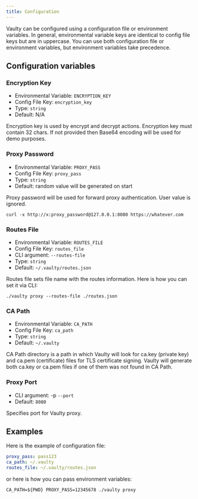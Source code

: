 ```yaml
---
title: Configuration
---
```


Vaulty can be configured using a configuration file or environment variables. In general, environmental variable keys are identical to config file keys but are in uppercase. You can use both configuration file or environment variables, but environment variables take precedence.

## Configuration variables

### Encryption Key

- Environmental Variable: `ENCRYPTION_KEY`
- Config File Key: `encryption_key`
- Type: `string`
- Default: N/A

Encryption key is used by encrypt and decrypt actions. Encryption key must contain 32 chars. If not provided then Base64 encoding  will be used for demo purposes.

### Proxy Password

- Environmental Variable: `PROXY_PASS`
- Config File Key: `proxy_pass`
- Type: `string`
- Default: random value will be generated on start

Proxy password will be used for forward proxy authentication. User value is ignored.

```shell
curl -x http://x:proxy_password@127.0.0.1:8080 https://whatever.com
```

### Routes File

- Environmental Variable: `ROUTES_FILE`
- Config File Key: `routes_file`
- CLI argument: `--routes-file`
- Type: `string`
- Default: `~/.vaulty/routes.json`

Routes file sets file name with the routes information. Here is how you can set it via CLI:

```shell
./vaulty proxy --routes-file ./routes.json
```

### CA Path

- Environmental Variable: `CA_PATH`
- Config File Key: `ca_path`
- Type: `string`
- Default: `~/.vaulty`

CA Path directory is a path in which Vaulty will look for ca.key (private key) and ca.pem (certificate) files for TLS certificate signing. Vaulty will generate both ca.key or ca.pem files if one of them was not found in CA Path.

### Proxy Port

- CLI argument: -p `--port`
- Default: `8080`

Specifies port for Vaulty proxy.


## Examples

Here is the example of configuration file:

```yaml
proxy_pass: pass123
ca_path: ~/.vaulty
routes_file: ~/.vaulty/routes.json
```

or here is how you can pass environment variables:

```shell
CA_PATH=${PWD} PROXY_PASS=12345678 ./vaulty proxy
```
